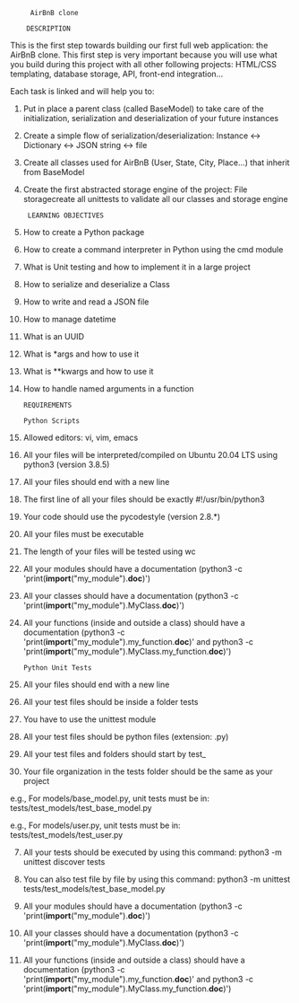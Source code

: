 		 AirBnB clone

		DESCRIPTION 

This is the first step towards building our first full web application: the AirBnB clone. This first step is very important because you will use what you build during this project with all other following projects: HTML/CSS templating, database storage, API, front-end integration…

Each task is linked and will help you to:

1. Put in place a parent class (called BaseModel) to take care of the initialization, serialization and deserialization of your future instances

2. Create a simple flow of serialization/deserialization: Instance <-> Dictionary <-> JSON string <-> file

3. Create all classes used for AirBnB (User, State, City, Place…) that inherit from BaseModel

4. Create the first abstracted storage engine of the project: File storagecreate all unittests to validate all our classes and storage engine

		LEARNING OBJECTIVES

1. How to create a Python package

2. How to create a command interpreter in Python using the cmd module

3. What is Unit testing and how to implement it in a large project

4. How to serialize and deserialize a Class

5. How to write and read a JSON file

6. How to manage datetime

7. What is an UUID

8. What is *args and how to use it

9. What is **kwargs and how to use it

10. How to handle named arguments in a function

		REQUIREMENTS

		Python Scripts

1. Allowed editors: vi, vim, emacs

2. All your files will be interpreted/compiled on Ubuntu 20.04 LTS using python3 (version 3.8.5)

3. All your files should end with a new line

4. The first line of all your files should be exactly #!/usr/bin/python3

5. Your code should use the pycodestyle (version 2.8.*)

6. All your files must be executable

7. The length of your files will be tested using wc

8. All your modules should have a documentation (python3 -c 'print(__import__("my_module").__doc__)')

9. All your classes should have a documentation (python3 -c 'print(__import__("my_module").MyClass.__doc__)')

10. All your functions (inside and outside a class) should have a documentation (python3 -c 'print(__import__("my_module").my_function.__doc__)' and python3 -c 'print(__import__("my_module").MyClass.my_function.__doc__)')


		Python Unit Tests 

1. All your files should end with a new line

2. All your test files should be inside a folder tests

3. You have to use the unittest module

4. All your test files should be python files (extension: .py)

5. All your test files and folders should start by test_

6. Your file organization in the tests folder should be the same as your project

e.g., For models/base_model.py, unit tests must be in: tests/test_models/test_base_model.py

e.g., For models/user.py, unit tests must be in: tests/test_models/test_user.py

7. All your tests should be executed by using this command: python3 -m unittest discover tests

8. You can also test file by file by using this command: python3 -m unittest tests/test_models/test_base_model.py

9. All your modules should have a documentation (python3 -c 'print(__import__("my_module").__doc__)')

10. All your classes should have a documentation (python3 -c 'print(__import__("my_module").MyClass.__doc__)')

11. All your functions (inside and outside a class) should have a documentation (python3 -c 'print(__import__("my_module").my_function.__doc__)' and python3 -c 'print(__import__("my_module").MyClass.my_function.__doc__)')

